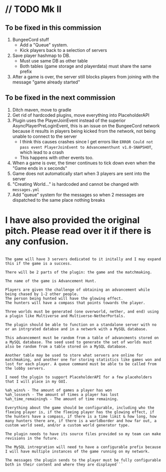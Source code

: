# // TODO Mk II

## To be fixed in this commission

1. BungeeCord stuff
    * Add a "Queue" system.
    * Kick players back to a selection of servers
1. Save player hashmap to DB.
	* Must use same DB as other table
	* Both tables (game storage and playerdata) must share the same prefix
1. After a game is over, the server still blocks players from joining with the message "game already started"

## To be fixed in the next commission

1. Ditch maven, move to gradle 
1. Get rid of hardcoded plugins, move everything into PlaceholderAPI
1. Plugin uses the PlayerJoinEvent instead of the superior AsyncPlayerPreLoginEvent, this is an issue on the BungeeCord network because it results in players being kicked from the network, not being unable to connect to the server
    * I think this causes crashes since I get errors like `ERROR Could not pass event PlayerJoinEvent to Advancementhunt v1.0-SNAPSHOT`, which lead to a crash
    * This happens with other events too.
1. When a game is over, the timer continues to tick down even when the "Game ends in x seconds"
1. Game does not automatically start when 3 players are sent into the server
1. "Creating World..." is hardcoded and cannot be changed with `messages.yml`
1. Add "queue" system for the messages so when 2 messages are dispatched to the same place nothing breaks

# I have also provided the original pitch. Please read over it if there is any confusion.

```I need a plugin for a Minigame on my team's BungeeCord server network. My Budget is $25.

The game will have 3 servers dedicated to it initally and I may expand this if the game is a success.

There will be 2 parts of the plugin: the game and the matchmaking.

The name of the game is Advancement Hunt.

Players are given the challenge of obtaining an advancement while being chased by 1-2 other people.
The person being hunted will have the glowing effect.
The hunters will have a compass that points towards the player.

Three worlds must be generated (one overworld, nether, and end) using a plugin like Multiverse and Multiverse-NetherPortals.

The plugin should be able to function on a standalone server with no or an intrgrated databse and in a network with a MySQL database.

This advancement must be random from a table of advancments stored on a MySQL database. The seed used to generate the set of worlds must also be random from a table stored on a MySQL database.

Another table may be used to store what servers are online for matchmaking, and another one for storing statistics like games won and lost for each player. A queue command must be able to be called from the lobby servers.

I need the plugin to support PlaceholderAPI for a few placeholders that I will place in my GUI.

%ah_wins% - The amount of games a player has won
%ah_losses% - The amount of times a player has lost
%ah_time_remaining% - The amount of time remaining.

Everything about the game should be configurable, including who the fleeing player is, if the fleeing player has the glowing effect, if the hunters have a compass, if there is a time limit & how long, how many hunters there are, if there is a worldborder and how far out, a custom world seed, and/or a custom world generator type. 

The plugin needs to have its source files provided so my team can make revisions in the future.

The MySQL intregration will need to have a configurable prefix because I will have multiple instances of the game running on my network.

The messages the plugin sends to the player must be fully configurable both in their content and where they are displayed```
